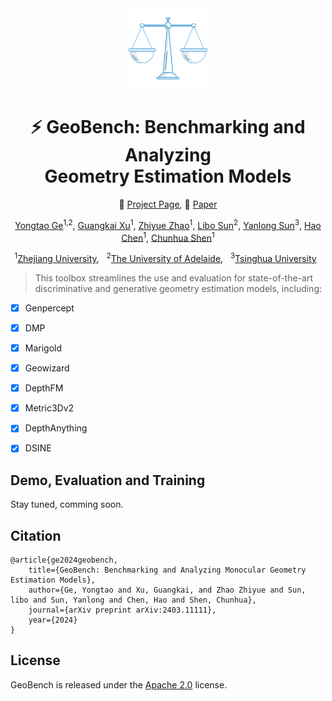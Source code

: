 <div align="center">
<img src="./assets/logo.png" width="128"/>

# ⚡ GeoBench: Benchmarking and Analyzing <br> Geometry Estimation Models

🔰 [Project Page](https://yongtaoge.github.io/projects/geobench/), 📑 [Paper](https://arxiv.org/abs/2403.11111)
    
[Yongtao Ge]()<sup>1,</sup><sup>2</sup>, [Guangkai Xu]()<sup>1</sup>, [Zhiyue Zhao]()<sup>1</sup>, [Libo Sun]()<sup>2</sup>, [Yanlong Sun]()<sup>3</sup>, [Hao Chen]()<sup>1</sup>, [Chunhua Shen]()<sup>1</sup>

<sup>1</sup>[Zhejiang University](https://www.zju.edu.cn/english/), &nbsp;
<sup>2</sup>[The University of Adelaide](https://www.adelaide.edu.au/aiml/), &nbsp;
<sup>3</sup>[Tsinghua University](https://www.tsinghua.edu.cn/en/) &nbsp;


</div>

> This toolbox streamlines the use and evaluation for state-of-the-art discriminative and generative geometry estimation models, including:

- [x] Genpercept
- [x] DMP
- [x] Marigold
- [x] Geowizard
- [x] DepthFM
- [x] Metric3Dv2
- [x] DepthAnything
- [x] DSINE


## Demo, Evaluation and Training

Stay tuned, comming soon.


## Citation

```
@article{ge2024geobench,
    title={GeoBench: Benchmarking and Analyzing Monocular Geometry Estimation Models},
    author={Ge, Yongtao and Xu, Guangkai, and Zhao Zhiyue and Sun, libo and Sun, Yanlong and Chen, Hao and Shen, Chunhua},
    journal={arXiv preprint arXiv:2403.11111},
    year={2024}
}

```
## License

GeoBench is released under the [Apache 2.0](https://github.com/Lightning-AI/lightning-llama/blob/main/LICENSE) license.